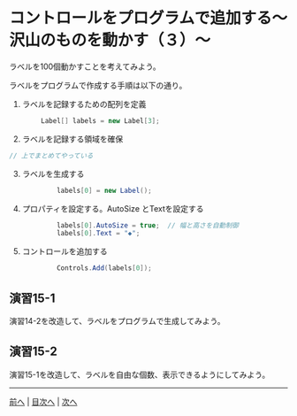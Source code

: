 # コントロールをプログラムで追加する～沢山のものを動かす（３）～
ラベルを100個動かすことを考えてみよう。

ラベルをプログラムで作成する手順は以下の通り。

1.	ラベルを記録するための配列を定義

```cs
        Label[] labels = new Label[3];
```

2.	ラベルを記録する領域を確保

```cs
// 上でまとめてやっている
```

3.	ラベルを生成する

```cs
            labels[0] = new Label();
```

4.	プロパティを設定する。AutoSize とTextを設定する

```cs
            labels[0].AutoSize = true;  // 幅と高さを自動制御
            labels[0].Text = "◆";
```

5.	コントロールを追加する

```cs
            Controls.Add(labels[0]);
```

## 演習15-1
演習14-2を改造して、ラベルをプログラムで生成してみよう。

## 演習15-2
演習15-1を改造して、ラベルを自由な個数、表示できるようにしてみよう。

---

[前へ](14.md) | [目次へ](README.md#%E7%9B%AE%E6%AC%A1) | [次へ](16.md)
